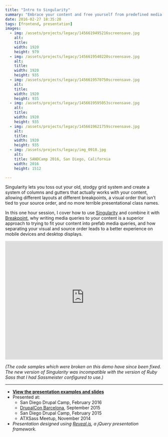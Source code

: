 ```yaml
---
title: "Intro to Singularity"
summary: "Embrace your content and free yourself from predefined media queries or clumsy layouts with Singularity Grids."
date: 2016-02-27 18:35:20
tags: [frontend, presentation]
images:
  - img: /assets/projects/legacy/1456619495216screensave.jpg
    alt: 
    title: 
    width: 1920
    height: 979
  - img: /assets/projects/legacy/1456619540220screensave.jpg
    alt: 
    title: 
    width: 1920
    height: 935
  - img: /assets/projects/legacy/1456619570750screensave.jpg
    alt: 
    title: 
    width: 1920
    height: 935
  - img: /assets/projects/legacy/1456619595053screensave.jpg
    alt: 
    title: 
    width: 1920
    height: 935
  - img: /assets/projects/legacy/1456619621759screensave.jpg
    alt: 
    title: 
    width: 1920
    height: 935
  - img: /assets/projects/legacy/img_0910.jpg
    alt: 
    title: SANDCamp 2016, San Diego, California
    width: 2016
    height: 1512

---
```


Singularity lets you toss out your old, stodgy grid system and create a system of columns and gutters that actually works with your content, allowing different layouts at different breakpoints, a visual order that isn't tied to your source order, and no more terrible presentational class names.

In this one hour session, I cover how to use [Singularity](https://github.com/at-import/Singularity) and combine it with [Breakpoint](https://github.com/at-import/breakpoint), why writing media queries to your content is a superior approach to trying to fit your content into prefab media queries, and how separating your visual and source order leads to a better experience on mobile devices and desktop displays.

<div style="width:100%; padding-bottom:75%; height: 0; position:relative;">
<iframe style="position:absolute; width:100%; height:100%;" src="https://www.youtube-nocookie.com/embed/lkSWS64dZBM?rel=0" frameborder="0" allowfullscreen></iframe>
</div>

_(The code samples which were broken on this demo have since been fixed. The new version of Singularity was incompatible with the version of Ruby Sass that I had Sassmeister configured to use.)_


---

* [**View the presentation examples and slides**](http://tsmith512.github.io/intro-to-singularity)
* Presented at:
  * San Diego Drupal Camp, February 2016
  * [DrupalCon Barcelona](https://events.drupal.org/node/5327), September 2015
  * San Diego Drupal Camp, February 2015
  * ATXSass Meetup, November 2014
* _Presentation designed using [Reveal.js](http://lab.hakim.se/reveal-js/), a jQuery presentation framework._
